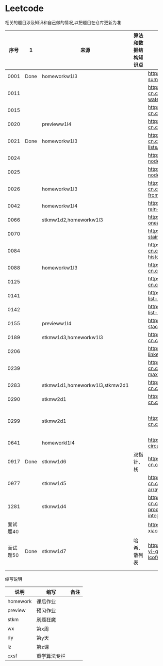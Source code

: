 # Leetcode 

相关的题目涉及知识和自己做的情况,以把题目在仓库更新为准

|序号|1|来源|算法和数据结构知识点|链接|其他知识点|备注|2|3|4|5|
|---|---|---|---|---|---|---|---|---|---|---|
|0001|Done|homeworkw1l3||https://leetcode-cn.com/problems/two-sum/|
|0011||||https://leetcode-cn.com/problems/container-with-most-water/|||
|0015||||https://leetcode-cn.com/problems/3sum/|||
|0020||previeww1l4||https://leetcode-cn.com/problems/valid-parentheses/|||
|0021|Done|homeworkw1l3||https://leetcode-cn.com/problems/merge-two-sorted-lists/|||
|0024||||https://leetcode.com/problems/swap-nodes-in-pairs/|||
|0025||||https://leetcode.com/problems/reverse-nodes-in-k-group/|||
|0026||homeworkw1l3||https://leetcode-cn.com/problems/remove-duplicates-from-sorted-array/|||
|0042||homeworkw1l4||https://leetcode.com/problems/trapping-rain-water/|||
|0066||stkmw1d2,homeworkw1l3||https://leetcode-cn.com/problems/plus-one/|||
|0070||||https://leetcode.com/problems/climbing-stairs/|||
|0084||||https://leetcode-cn.com/problems/largest-rectangle-in-histogram/|||
|0088||homeworkw1l3||https://leetcode-cn.com/problems/merge-sorted-array/|||
|0125||||https://leetcode-cn.com/problems/valid-palindrome/|||
|0141||||https://leetcode.com/problems/linked-list-cycle/|||
|0142||||https://leetcode.com/problems/linked-list-cycle-ii/|||
|0155||previeww1l4||https://leetcode-cn.com/problems/min-stack/|||
|0189||stkmw1d3,homeworkw1l3||https://leetcode-cn.com/problems/rotate-array/|||
|0206||||https://leetcode.com/problems/reverse-linked-list/|||
|0239||||https://leetcode-cn.com/problems/sliding-window-maximum/|||
|0283||stkmw1d1,homeworkw1l3,stkmw2d1||https://leetcode-cn.com/problems/move-zeroes/|||
|0290||stkmw2d1||https://leetcode-cn.com/problems/word-pattern/|||
|0299||stkmw2d1||https://leetcode-cn.com/problems/bulls-and-cows/|上周google面经的原题||
|0641||homeworkl1l4||https://leetcode.com/problems/design-circular-deque|||
|0917|Done|stkmw1d6|双指针、栈|https://leetcode-cn.com/problems/reverse-only-letters/|||
|0977||stkmw1d5||https://leetcode-cn.com/problems/squares-of-a-sorted-array/||||
|1281||stkmw1d4||https://leetcode-cn.com/problems/subtract-the-product-and-sum-of-digits-of-an-integer/|||
|面试题40||||https://leetcode-cn.com/problems/zui-xiao-de-kge-shu-lcof/|||
|面试题50|Done|stkmw1d7|哈希、散列表|https://leetcode-cn.com/problems/di-yi-ge-zhi-chu-xian-yi-ci-de-zi-fu-lcof/|||
||||||||
||||||||

缩写说明

|说明|缩写|备注|
|---|---|---|
|homework|课后作业|
|preview|预习作业|
|stkm|刷题狂魔|
|wx|第x周|
|dy|第y天|
|lz|第z课|
|cxsf|重学算法专栏|
